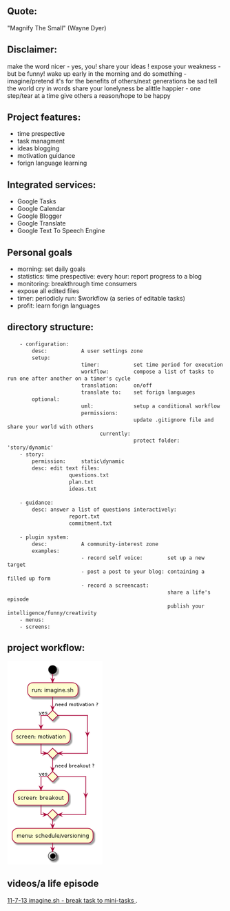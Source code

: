 Quote: 
----------
"Magnify The Small" (Wayne Dyer)

Disclaimer:
----------------
make the word nicer - yes, you!
share your ideas ! 
expose your weakness - but be funny!
wake up early in the morning and do something - imagine/pretend it's for the benefits of others/next generations
be sad 
tell the world
cry in words
share your lonelyness
be alittle happier - one step/tear at a time
give others a reason/hope to be happy



Project features:
-----------------
* time prespective
* task managment
* ideas blogging
* motivation guidance
* forign language learning

Integrated services:
--------------------
- Google Tasks
- Google Calendar
- Google Blogger
- Google Translate
- Google Text To Speech Engine

Personal goals
--------------------
- morning:
                        set daily goals
- statistics:
                        time prespective: 
                        every hour:
                        report progress to a blog 
- monitoring:
                        breakthrough time consumers
- expose all edited files
- timer:
                         periodicly run:
                         $workflow (a series of editable tasks)
- profit:
                         learn forign languages

directory structure:
----------------------
        - configuration:
            desc:           A user settings zone
            setup:
                            timer:           set time period for execution
                            workflow:        compose a list of tasks to run one after another on a timer's cycle
                            translation:     on/off
                            translate to:    set forign languages
            optional:
                            uml:             setup a conditional workflow
                            permissions:   
                                             update .gitignore file and share your world with others
                                  currently:
                                             protect folder: 'story/dynamic'
        - story:
            permission:     static\dynamic
            desc: edit text files:
                        questions.txt
                        plan.txt
                        ideas.txt

        - guidance:
            desc: answer a list of questions interactively:
                        report.txt
                        commitment.txt

        - plugin system:
            desc:           A community-interest zone
            examples:
                            - record self voice:        set up a new target 
                            - post a post to your blog: containing a filled up form
                            - record a screencast:      
                                                        share a life's episode  
                                                        publish your intelligence/funny/creativity
        - menus:
        - screens:



project workflow:
----------------------
![Settings](https://github.com/brownman/magnify_the_small/raw/develop/uml.png)


videos/a life episode
---------------
[ 11-7-13 imagine.sh - break task to mini-tasks ](http://ascii.io/a/4113).


